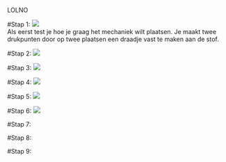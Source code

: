 
LOLNO

#Stap 1:
<img src="http://u.cubeupload.com/Thovex/ae61.png">  
Als eerst test je hoe je graag het mechaniek wilt plaatsen. Je maakt twee drukpunten door op twee plaatsen een draadje vast te maken aan de stof. 


#Stap 2:
<img src="http://u.cubeupload.com/Thovex/a72.png">

#Stap 3:
<img src="http://u.cubeupload.com/Thovex/9133.png">

#Stap 4:
<img src="http://u.cubeupload.com/Thovex/be34.png">

#Stap 5:
<img src="http://u.cubeupload.com/Thovex/9c75.png">

#Stap 6:
<img src="http://u.cubeupload.com/Thovex/3b96.png">

#Stap 7:
<img src="">

#Stap 8:
<img src="">

#Stap 9:
<img src="">



